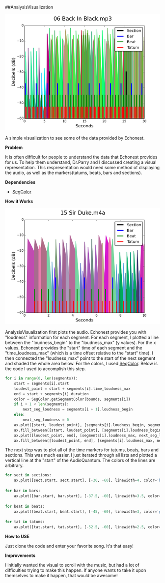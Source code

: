 ##AnalysisVisualization

<img src="https://github.com/jlstack/PythonEchonestRemix/blob/master/AnalysisVisualization/Images/BackInBlackAnalysisVisual.png"/>

A simple visualization to see some of the data provided by Echonest.

**Problem**

It is often difficult for people to understand the data that Echonest provides for us. To help them understand, Dr.Parry and I discussed creating a visual representation. This respresentation would need some method of displaying the audio, as well as the markers(tatums, beats, bars and sections).

**Dependencies**
- [SegColor]

**How it Works**

<img src="https://github.com/jlstack/PythonEchonestRemix/blob/master/AnalysisVisualization/Images/SirDukeAnalysisVisual.png"/>

AnalysisVisualization first plots the audio. Echonest provides you with "loudness" information for each segment. For each segment, I plotted a line between the "loudness_begin" to the "loudness_max" (y values). For the x values, Echonest provides the "start" time of each segment and the "time_loudness_max" (which is a time offset relative to the "start" time). I then connected the "loudness_max" point to the start of the next segment and shaded the whole area below. For the colors, I used [SegColor]. Below is the code I used to accomplish this step.

```python
for i in range(0, len(segments)):
    start = segments[i].start
    loudest_point = start + segments[i].time_loudness_max
    end = start + segments[i].duration
    color = SegColor.getSegmentColor(bounds, segments[i])
    if i + 1 < len(segments):
        next_seg_loudness = segments[i + 1].loudness_begin
    else:
        next_seg_loudness = 0
    ax.plot([start, loudest_point], [segments[i].loudness_begin, segments[i].loudness_max], linewidth=2, color=color)
    ax.fill_between([start, loudest_point], [segments[i].loudness_begin, segments[i].loudness_max], -60, color=color)
    ax.plot([loudest_point, end], [segments[i].loudness_max, next_seg_loudness], linewidth=2, color=color)
    ax.fill_between([loudest_point, end], [segments[i].loudness_max, next_seg_loudness], -60, color=color)
```

The next step was to plot all of the time markers for tatums, beats, bars and sections. This was much easier. I just iterated through all lists and plotted a vertical line at the "start" of the AudioQuantum. The colors of the lines are arbitrary.

```python
for sect in sections:
    ax.plot([sect.start, sect.start], [-30, -60], linewidth=4, color='black')

for bar in bars:
    ax.plot([bar.start, bar.start], [-37.5, -60], linewidth=3.5, color='blue')

for beat in beats:
    ax.plot([beat.start, beat.start], [-45, -60], linewidth=3, color='green')

for tat in tatums:
    ax.plot([tat.start, tat.start], [-52.5, -60], linewidth=2.5, color='red')
```

**How to USE**

Just clone the code and enter your favorite song. It's that easy!

**Improvements**

I initially wanted the visual to scroll with the music, but had a lot of difficulties trying to make this happen. If anyone wants to take it upon themselves to make it happen, that would be awesome!

[SegColor]:https://github.com/jlstack/PythonEchonestRemix/tree/master/SegColor
